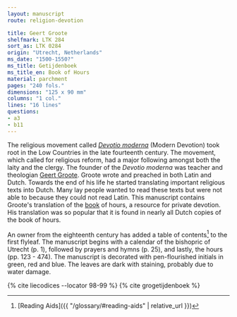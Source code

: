 ```yaml
---
layout: manuscript
route: religion-devotion

title: Geert Groote
shelfmark: LTK 284
sort_as: LTK 0284
origin: "Utrecht, Netherlands"
ms_date: "1500-1550?"
ms_title: Getijdenboek
ms_title_en: Book of Hours
material: parchment
pages: "240 fols."
dimensions: "125 x 90 mm"
columns: "1 col."
lines: "16 lines"
questions:
- a3
- b11
---
```


The religious movement called *[Devotio moderna](https://en.wikipedia.org/wiki/Devotio_Moderna)* (Modern
Devotion) took root in the Low Countries in the late fourteenth century.
The movement, which called for religious reform, had a major following
amongst both the laity and the clergy. The founder of the *Devotio moderna* was teacher and theologian [Geert
Groote](https://en.wikipedia.org/wiki/Geert_Groote). Groote wrote and
preached in both Latin and Dutch. Towards the end of his life he started
translating important religious texts into Dutch. Many lay people wanted
to read these texts but were not able to because they could not read
Latin. This manuscript contains Groote's translation of the
[book](https://en.wikipedia.org/wiki/Book_of_hours) of hours, a resource
for private devotion. His translation was so popular that it is found in
nearly all Dutch copies of the book of hours.

An owner from the eighteenth century has added a table of contents[^1] to
the first flyleaf. The manuscript begins with a calendar of the
bishopric of Utrecht (p. <span data-fol="1" class="fref">1</span>), followed by prayers and hymns (p. <span data-fol="25" class="fref">25</span>), and
lastly, the hours (pp. <span data-fol="123" class="fref">123</span> - <span data-fol="474" class="fref">474</span>). The manuscript is decorated with
pen-flourished initials in green, red and blue. The leaves are dark with
staining, probably due to water damage.

[^1]: [Reading Aids]({{ "/glossary/#reading-aids" | relative_url }})

{% cite liecodices --locator 98-99 %}
{% cite grogetijdenboek %}
